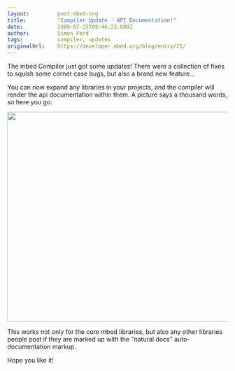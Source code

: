 ```yaml
---
layout:         post-mbed-org
title:          "Compiler Update - API Documentation!"
date:           2009-07-25T09:46:23.000Z
author:         Simon Ford
tags:           compiler, updates
originalUrl:    https://developer.mbed.org/blog/entry/21/
---
```


<p>
  The mbed Compiler just got some updates!&nbsp;There were a
  collection of fixes to squish some corner case bugs, but also a
  brand new feature...
</p>
<p>
  You can now expand any libraries in your projects, and the
  compiler will render the api documentation within them. A picture
  says a thousand words, so here you go:
</p>
<p>
  <img alt="" height="480" src=
  "https://developer.mbed.org/projects/cookbook/svn/img/api-viewer.png"
  width="640">
</p>
<p>
  This works not only for the core mbed libraries, but also any
  other libraries people post if they are marked up with the
  "natural docs" auto-documentation markup.
</p>
<p>
  Hope you like it!
</p>

